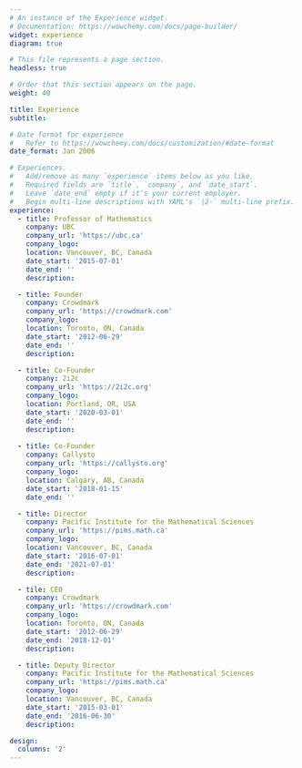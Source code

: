 ```yaml
---
# An instance of the Experience widget.
# Documentation: https://wowchemy.com/docs/page-builder/
widget: experience
diagram: true

# This file represents a page section.
headless: true

# Order that this section appears on the page.
weight: 40

title: Experience
subtitle:

# Date format for experience
#   Refer to https://wowchemy.com/docs/customization/#date-format
date_format: Jan 2006

# Experiences.
#   Add/remove as many `experience` items below as you like.
#   Required fields are `title`, `company`, and `date_start`.
#   Leave `date_end` empty if it's your current employer.
#   Begin multi-line descriptions with YAML's `|2-` multi-line prefix.
experience:
  - title: Professor of Mathematics 
    company: UBC
    company_url: 'https://ubc.ca'
    company_logo: 
    location: Vancouver, BC, Canada
    date_start: '2015-07-01'
    date_end: ''
    description: 

  - title: Founder
    company: Crowdmark
    company_url: 'https://crowdmark.com'
    company_logo: 
    location: Toronto, ON, Canada
    date_start: '2012-06-29'
    date_end: ''
    description:

  - title: Co-Founder
    company: 2i2c
    company_url: 'https://2i2c.org'
    company_logo:
    location: Portland, OR, USA
    date_start: '2020-03-01'
    date_end: ''
    description:
 
  - title: Co-Founder
    company: Callysto
    company_url: 'https://callysto.org'
    company_logo:
    location: Calgary, AB, Canada
    date_start: '2018-01-15'
    date_end: ''

  - title: Director
    company: Pacific Institute for the Mathematical Sciences
    company_url: 'https://pims.math.ca'
    company_logo: 
    location: Vancouver, BC, Canada
    date_start: '2016-07-01'
    date_end: '2021-07-01'
    description: 

  - tile: CEO
    company: Crowdmark
    company_url: 'https://crowdmark.com'
    company_logo: 
    location: Toronto, ON, Canada
    date_start: '2012-06-29'
    date_end: '2018-12-01'
    description:  

  - title: Deputy Director
    company: Pacific Institute for the Mathematical Sciences
    company_url: 'https://pims.math.ca'
    company_logo: 
    location: Vancouver, BC, Canada
    date_start: '2015-03-01'
    date_end: '2016-06-30'
    description: 

design:
  columns: '2'
---
```


